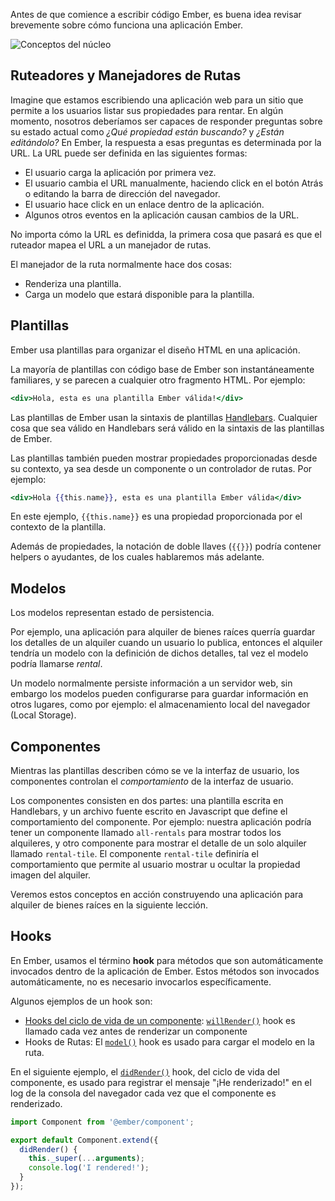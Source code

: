 Antes de que comience a escribir código Ember, es buena idea revisar brevemente sobre cómo funciona una aplicación Ember.

![Conceptos del núcleo](/images/ember-core-concepts/ember-core-concepts.png)

## Ruteadores y Manejadores de Rutas
Imagine que estamos escribiendo una aplicación web para un sitio que permite a los usuarios listar sus propiedades para rentar. En algún momento, nosotros deberíamos ser capaces de responder preguntas sobre su estado actual como _¿Qué propiedad están buscando?_ y _¿Están editándolo?_ En Ember, la respuesta a esas preguntas es determinada por la URL.
La URL puede ser definida en las siguientes formas:

* El usuario carga la aplicación por primera vez.
* El usuario cambia el URL manualmente, haciendo click en el botón Atrás o editando la barra de dirección del navegador.
* El usuario hace click en un enlace dentro de la aplicación.
* Algunos otros eventos en la aplicación causan cambios de la URL.

No importa cómo la URL es definidda, la primera cosa que pasará es que el ruteador mapea el URL a un manejador de rutas.

El manejador de la ruta normalmente hace dos cosas:

* Renderiza una plantilla.
* Carga un modelo que estará disponible para la plantilla.

## Plantillas

Ember usa plantillas para organizar el diseño HTML en una aplicación.

La mayoría de plantillas con código base de Ember son instantáneamente familiares, y se parecen a cualquier otro fragmento HTML. Por ejemplo:

```handlebars
<div>Hola, esta es una plantilla Ember válida!</div>
```

Las plantillas de Ember usan la sintaxis de plantillas [Handlebars](http://handlebarsjs.com). Cualquier cosa que sea válido en Handlebars será válido en la sintaxis de las plantillas de Ember.

Las plantillas también pueden mostrar propiedades proporcionadas desde su contexto, ya sea desde un componente o un controlador de rutas. Por ejemplo:

```handlebars
<div>Hola {{this.name}}, esta es una plantilla Ember válida</div>
```

En este ejemplo, `{{this.name}}` es una propiedad proporcionada por el contexto de la plantilla.

Además de propiedades, la notación de doble llaves (`{{}}`) podría contener helpers o ayudantes, de los cuales hablaremos más adelante.

## Modelos

Los modelos representan estado de persistencia.

Por ejemplo, una aplicación para alquiler de bienes raíces querría guardar los detalles de un alquiler cuando un usuario lo publica, entonces el alquiler tendría un modelo con la definición de dichos detalles, tal vez el modelo podría llamarse _rental_.

Un modelo normalmente persiste información a un servidor web, sin embargo los modelos pueden configurarse para guardar información en otros lugares, como por ejemplo: el almacenamiento local del navegador (Local Storage).

## Componentes

Mientras las plantillas describen cómo se ve la interfaz de usuario, los componentes controlan el _comportamiento_ de la interfaz de usuario.

Los componentes consisten en dos partes: una plantilla escrita en Handlebars, y un archivo fuente escrito en Javascript que define el comportamiento del componente. Por ejemplo: nuestra aplicación podría tener un componente llamado `all-rentals` para mostrar todos los alquileres, y otro componente para mostrar el detalle de un solo alquiler llamado `rental-tile`. El componente `rental-tile` definiría el comportamiento que permite al usuario mostrar u ocultar la propiedad imagen del alquiler.

Veremos estos conceptos en acción construyendo una aplicación para alquiler de bienes raíces en la siguiente lección.

## Hooks

En Ember, usamos el término **hook** para métodos que son automáticamente invocados dentro de la aplicación de Ember. Estos métodos son invocados automáticamente, no es necesario invocarlos específicamente.

Algunos ejemplos de un hook son:

* [Hooks del ciclo de vida de un componente](../../components/the-component-lifecycle/): [`willRender()`](https://emberjs.com/api/ember/release/classes/Component/methods/willRender?anchor=willRender/) hook es llamado cada vez antes de renderizar un componente
* Hooks de Rutas: El [`model()`](https://www.emberjs.com/api/ember/release/classes/Route/methods/model?anchor=model/) hook es usado para cargar el modelo en la ruta.

En el siguiente ejemplo, el [`didRender()`](https://emberjs.com/api/ember/release/classes/Component/methods?anchor=didRender/) hook, del ciclo de vida del componente, es usado para registrar el mensaje "¡He renderizado!" en el log de la consola del navegador cada vez que el componente es renderizado.

```javascript {data-filename=/app/components/foo-did-render-example.js}
import Component from '@ember/component';

export default Component.extend({
  didRender() {
    this._super(...arguments);
    console.log('I rendered!');
  }
});
```
